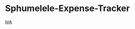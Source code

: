 # Sphumelele-Expense-Tracker
[link](https://the-digitalacademy.github.io/Sphumelele-Expense-Tracker/)